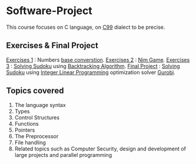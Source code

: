 # Software-Project

This course focuses on C language, on [C99](https://en.wikipedia.org/wiki/C99) dialect to be precise.

## Exercises & Final Project
[Exercises 1](https://github.com/AvivYaniv/Software-Project/blob/master/Exercises/1/hw1.pdf) : Numbers [base converstion](https://en.wikipedia.org/wiki/Positional_notation#Base_conversion).
[Exercises 2](https://github.com/AvivYaniv/Software-Project/blob/master/Exercises/2/Assignment2.pdf) : [Nim Game](https://en.wikipedia.org/wiki/Nim).
[Exercises 3](https://github.com/AvivYaniv/Software-Project/blob/master/Exercises/3/Assignment3.pdf) : [Solving Sudoku](https://en.wikipedia.org/wiki/Sudoku) using [Backtracking Algorithm](https://en.wikipedia.org/wiki/Backtracking).
[Final Project](https://github.com/AvivYaniv/Software-Project/blob/master/Final%20Project/FinalProject.pdf) : [Solving Sudoku](https://en.wikipedia.org/wiki/Sudoku) using [Integer Linear Programming](https://en.wikipedia.org/wiki/Integer_programming) optimization solver [Gurobi](https://en.wikipedia.org/wiki/Gurobi).

## Topics covered
1. The language syntax
2. Types
3. Control Structures
4. Functions
5. Pointers
6. The Preprocessor
7. File handling
8. Related topics such as Computer Security, design and development of large projects and parallel programming
